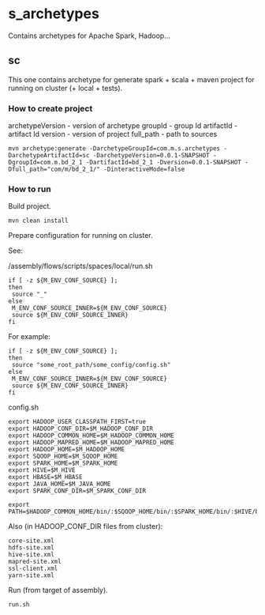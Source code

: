# s_archetypes
Contains archetypes for Apache Spark, Hadoop...

## sc

This one contains archetype for generate spark + scala + maven project for running on cluster (+ local + tests).

### How to create project

archetypeVersion - version of archetype
groupId - group Id
artifactId - artifact Id
version - version of project
full_path - path to sources

```
mvn archetype:generate -DarchetypeGroupId=com.m.s.archetypes -DarchetypeArtifactId=sc -DarchetypeVersion=0.0.1-SNAPSHOT -DgroupId=com.m.bd_2_1 -DartifactId=bd_2_1 -Dversion=0.0.1-SNAPSHOT -Dfull_path="com/m/bd_2_1/" -DinteractiveMode=false
```

### How to run

Build project.

```
mvn clean install
```

Prepare configuration for running on cluster.

See:

/assembly/flows/scripts/spaces/local/run.sh

```
if [ -z ${M_ENV_CONF_SOURCE} ];
then
 source "_"
else
 M_ENV_CONF_SOURCE_INNER=${M_ENV_CONF_SOURCE}
 source ${M_ENV_CONF_SOURCE_INNER}
fi
```

For example:

```
if [ -z ${M_ENV_CONF_SOURCE} ];
then
 source "some_root_path/some_config/config.sh"
else
 M_ENV_CONF_SOURCE_INNER=${M_ENV_CONF_SOURCE}
 source ${M_ENV_CONF_SOURCE_INNER}
fi
```

config.sh

```
export HADOOP_USER_CLASSPATH_FIRST=true
export HADOOP_CONF_DIR=$M_HADOOP_CONF_DIR
export HADOOP_COMMON_HOME=$M_HADOOP_COMMON_HOME
export HADOOP_MAPRED_HOME=$M_HADOOP_MAPRED_HOME
export HADOOP_HOME=$M_HADOOP_HOME
export SQOOP_HOME=$M_SQOOP_HOME
export SPARK_HOME=$M_SPARK_HOME
export HIVE=$M_HIVE
export HBASE=$M_HBASE
export JAVA_HOME=$M_JAVA_HOME
export SPARK_CONF_DIR=$M_SPARK_CONF_DIR

export PATH=$HADOOP_COMMON_HOME/bin/:$SQOOP_HOME/bin/:$SPARK_HOME/bin/:$HIVE/bin:$HBASE/bin:$PATH
```

Also (in HADOOP_CONF_DIR files from cluster):

```
core-site.xml
hdfs-site.xml
hive-site.xml
mapred-site.xml
ssl-client.xml
yarn-site.xml
```

Run (from target of assembly).

```
run.sh
```
